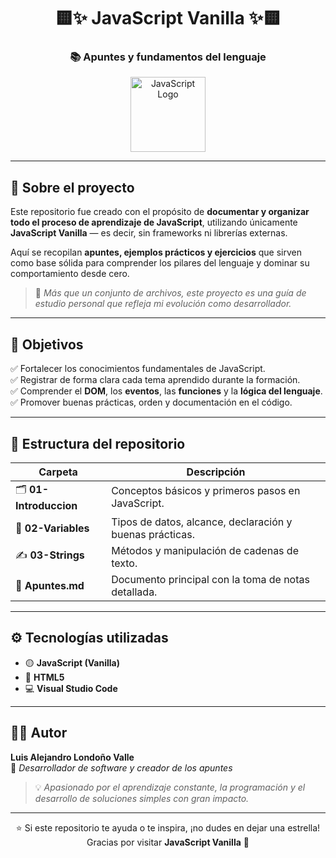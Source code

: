 <div align="center">

# 🟨✨ JavaScript Vanilla ✨🟨  
### 📚 Apuntes y fundamentos del lenguaje

<img src="https://upload.wikimedia.org/wikipedia/commons/9/99/Unofficial_JavaScript_logo_2.svg" width="120" alt="JavaScript Logo"/>

</div>

---

## 🧠 Sobre el proyecto

Este repositorio fue creado con el propósito de **documentar y organizar todo el proceso de aprendizaje de JavaScript**, utilizando únicamente **JavaScript Vanilla** — es decir, sin frameworks ni librerías externas.  

Aquí se recopilan **apuntes, ejemplos prácticos y ejercicios** que sirven como base sólida para comprender los pilares del lenguaje y dominar su comportamiento desde cero.  

> 💬 *Más que un conjunto de archivos, este proyecto es una guía de estudio personal que refleja mi evolución como desarrollador.*

---

## 🎯 Objetivos

✅ Fortalecer los conocimientos fundamentales de JavaScript.  
✅ Registrar de forma clara cada tema aprendido durante la formación.  
✅ Comprender el **DOM**, los **eventos**, las **funciones** y la **lógica del lenguaje**.  
✅ Promover buenas prácticas, orden y documentación en el código.  

---

## 📂 Estructura del repositorio

| Carpeta | Descripción |
|----------|--------------|
| 🗂️ **01-Introduccion** | Conceptos básicos y primeros pasos en JavaScript. |
| 🧮 **02-Variables** | Tipos de datos, alcance, declaración y buenas prácticas. |
| ✍️ **03-Strings** | Métodos y manipulación de cadenas de texto. |
| 📘 **Apuntes.md** | Documento principal con la toma de notas detallada. |

---

## ⚙️ Tecnologías utilizadas

- 🟡 **JavaScript (Vanilla)**
- 🧱 **HTML5**
- 💻 **Visual Studio Code**

---

## 👨‍💻 Autor

**Luis Alejandro Londoño Valle**  
📍 *Desarrollador de software y creador de los apuntes*  

> 💡 *Apasionado por el aprendizaje constante, la programación y el desarrollo de soluciones simples con gran impacto.*

---

<div align="center">

⭐ Si este repositorio te ayuda o te inspira, ¡no dudes en dejar una estrella!  
Gracias por visitar **JavaScript Vanilla** 🌟  

</div>
